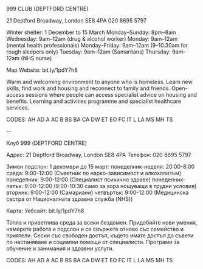 999 CLUB (DEPTFORD CENTRE)

21 Deptford Broadway, London SE8 4PA
020 8695 5797

Winter shelter:
1 December to 15 March
Monday–Sunday: 8pm–8am
Wednesday: 9am–12am (drug & alcohol worker) 
Monday: 9am–12am (mental health professionals) 
Monday–Friday: 9am–12am (9–10.30am for rough sleepers only) 
Tuesday: 9am–12am (Samaritans) 
Thursday: 9am–12am (NHS nurse) 

Map   Website: bit.ly/1pdY7h8

Warm and welcoming environment to anyone who is homeless. Learn new skills, find work and housing and reconnect to family and friends. Open-access sessions where people can access specialist advice on housing and benefits. Learning and activities programme and specialist healthcare services.

CODES: AH AD A AC B BS BA CA DW ET EO FC IT L LA MS MH TS

--

Клуб 999 (DEPTFORD CENTRE)

Адрес: 21 Deptford Broadway, London SE8 4PA
Телефон: 020 8695 5797

Зимен подслон:
1 декември до 15 март:
понеделник-неделя: 20:00-8:00
сряда: 9:00-12:00 (Съветник по нарко-зависимост и алкохолизъм)
понеделник: 9:00-12:00 (Специалист психично здраве)
понеделник-петък: 9:00-12:00 (9:00-10:30 само за хора нощуващи в трудни условия)
вторник: 9:00-12:00 (Самариани)
четвъртък: 9:00-12:00 (Медицинска сестра от Националната здравна служба (NHS))

Карта: Уебсайт: bit.ly/1pdY7h8

Топла и приветлива среда за всеки бездомен. Придобийте нови умения, намерете работа и подслон и се свържете отново със семейство и приятели. Сесии със свободен достъп, където имате достъп до съвети по настаняване и социални помощи от специалисти. Програми за обучение и занимания и здравни услуги.

CODES: AH AD A AC B BS BA CA DW ET EO FC IT L LA MS MH TS